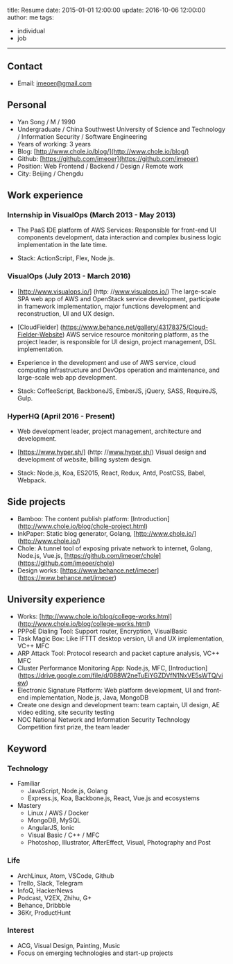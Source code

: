 title: Resume
date: 2015-01-01 12:00:00
update: 2016-10-06 12:00:00
author: me
tags:
  - individual
  - job
---

## Contact

- Email: [imeoer@gmail.com](imeoer@gmail.com)

## Personal

- Yan Song / M / 1990
- Undergraduate / China Southwest University of Science and Technology / Information Security / Software Engineering
- Years of working: 3 years
- Blog: [http://www.chole.io/blog/](http://www.chole.io/blog/)
- Github: [https://github.com/imeoer](https://github.com/imeoer)
- Position: Web Frontend / Backend / Design / Remote work
- City: Beijing / Chengdu

## Work experience

### Internship in VisualOps (March 2013 - May 2013)

- The PaaS IDE platform of AWS Services:  Responsible for front-end UI components development, data interaction and complex business logic implementation in the late time.

- Stack: ActionScript, Flex, Node.js.

### VisualOps (July 2013 - March 2016)

- [http://www.visualops.io/] (http: //www.visualops.io/) The large-scale SPA web app of AWS and OpenStack service development, participate in framework implementation, major functions development and reconstruction, UI and UX design.

- [CloudFielder] (https://www.behance.net/gallery/43178375/Cloud-Fielder-Website) AWS service resource monitoring platform, as the project leader, is responsible for UI design, project management, DSL implementation.

- Experience in the development and use of AWS service, cloud computing infrastructure and DevOps operation and maintenance, and large-scale web app development.

- Stack: CoffeeScript, BackboneJS, EmberJS, jQuery, SASS, RequireJS, Gulp.

### HyperHQ (April 2016 - Present)

- Web development leader, project management, architecture and development.

- [https://www.hyper.sh/] (http: //www.hyper.sh/) Visual design and development of website, billing system design.

- Stack: Node.js, Koa, ES2015, React, Redux, Antd, PostCSS, Babel, Webpack.

## Side projects

- Bamboo: The content publish platform: [Introduction] (http://www.chole.io/blog/chole-project.html)
- InkPaper: Static blog generator, Golang, [http://www.chole.io/] (http://www.chole.io/)
- Chole: A tunnel tool of exposing private network to internet, Golang, Node.js, Vue.js, [https://github.com/imeoer/chole] (https://github.com/imeoer/chole)
- Design works: [https://www.behance.net/imeoer] (https://www.behance.net/imeoer)

## University experience

- Works: [http://www.chole.io/blog/college-works.html] (http://www.chole.io/blog/college-works.html)
- PPPoE Dialing Tool: Support router, Encryption, VisualBasic
- Task Magic Box: Like IFTTT desktop version, UI and UX implementation, VC++ MFC
- ARP Attack Tool: Protocol research and packet capture analysis, VC++ MFC
- Cluster Performance Monitoring App: Node.js, MFC, [Introduction] (https://drive.google.com/file/d/0B8W2neTuEiYGZDVfN1NxVE5sWTQ/view)
- Electronic Signature Platform: Web platform development, UI and front-end implementation, Node.js, Java, MongoDB
- Create one design and development team: team captain, UI design, AE video editing, site security testing
- NOC National Network and Information Security Technology Competition first prize, the team leader

## Keyword

### Technology

- Familiar
  - JavaScript, Node.js, Golang
  - Express.js, Koa, Backbone.js, React, Vue.js and ecosystems
- Mastery
  - Linux / AWS / Docker
  - MongoDB, MySQL
  - AngularJS, Ionic
  - Visual Basic / C++ / MFC
  - Photoshop, Illustrator, AfterEffect, Visual, Photography and Post

### Life

- ArchLinux, Atom, VSCode, Github
- Trello, Slack, Telegram
- InfoQ, HackerNews
- Podcast, V2EX, Zhihu, G+
- Behance, Dribbble
- 36Kr, ProductHunt

### Interest

- ACG, Visual Design, Painting, Music
- Focus on emerging technologies and start-up projects